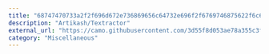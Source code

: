 ```yaml
---
title: "68747470733a2f2f696d672e736869656c64732e696f2f6769746875622f6c6963656e73652f417274696b6173682f54657874726163746f72"
description: "Artikash/Textractor"
external_url: "https://camo.githubusercontent.com/3d55f8d053ae78a355c3fd77169c966cbd15987a569fee424ab19f1dfe0250da/68747470733a2f2f696d672e736869656c64732e696f2f6769746875622f6c6963656e73652f417274696b6173682f54657874726163746f72"
category: "Miscellaneous"
---
```

